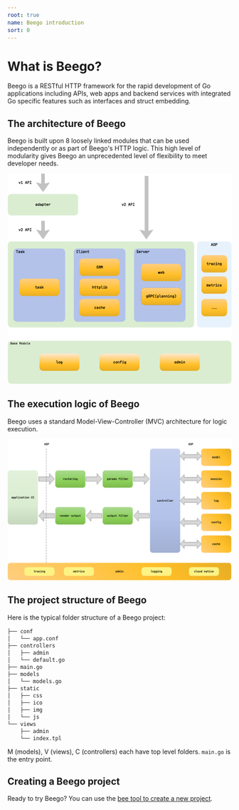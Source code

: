```yaml
---
root: true
name: Beego introduction
sort: 0
---
```


# What is Beego?

Beego is a RESTful HTTP framework for the rapid development of Go applications including APIs, web apps and backend services with integrated Go specific features such as interfaces and struct embedding.

## The architecture of Beego

Beego is built upon 8 loosely linked modules that can be used independently or as part of Beego's HTTP logic. This high level of modularity gives Beego an unprecedented level of flexibility to meet developer needs.

![](../images/architecture.png)

## The execution logic of Beego

Beego uses a standard Model-View-Controller (MVC) architecture for logic execution.

![](../images/flow.png)

## The project structure of Beego

Here is the typical folder structure of a Beego project:

```
├── conf
│   └── app.conf
├── controllers
│   ├── admin
│   └── default.go
├── main.go
├── models
│   └── models.go
├── static
│   ├── css
│   ├── ico
│   ├── img
│   └── js
└── views
    ├── admin
    └── index.tpl
```

M (models), V (views), C (controllers) each have top level folders. `main.go` is the entry point.

## Creating a Beego project

Ready to try Beego?  You can use the [bee tool to create a new project](../install/bee.md).
